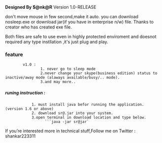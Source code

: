 **Designed By $@nk@R**
Version 1.0-RELEASE

don't move mouse in few second,make it auto.
you can download nosleep.exe or download jar(if you have in enterprise n/w) file.
Thanks to creator who has created exe file.

Both files are safe to use even in highly protected enviroment and doesnot required any type instllation ,it's just plug and play.

### feature
			v1.0 :
					1. never go to sleep mode
					2.never change your skype(business edition) status to inactive/away mode (alaways available/busy/.. mode).
					3.and may more..

##### runing instruction :
				1. must install java befor running the application.(version 1.6 or above)
				2. download sr@.jar into your system.
				3.open terminal in download location and type below.
				      ```java -jar sr@jar`
					  

If you’re interested more in technical stuff,Follow me on
Twitter : shankar223311
